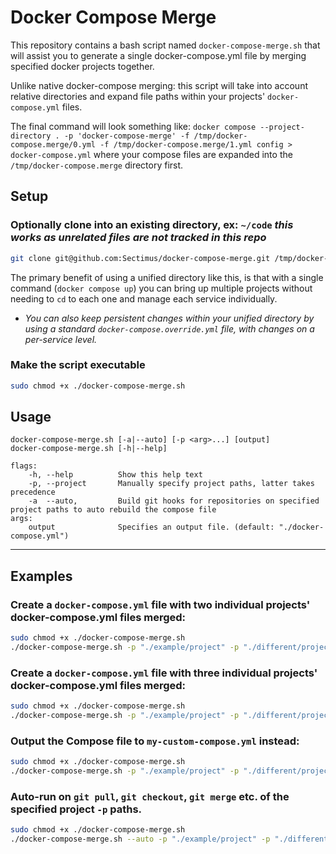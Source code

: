 # Docker Compose Merge

This repository contains a bash script named `docker-compose-merge.sh` that will assist you to generate a single docker-compose.yml file by merging specified docker projects together.

Unlike native docker-compose merging: this script will take into account relative directories and expand file paths within your projects' `docker-compose.yml` files.

The final command will look something like: `docker compose --project-directory . -p 'docker-compose-merge' -f /tmp/docker-compose.merge/0.yml -f /tmp/docker-compose.merge/1.yml config > docker-compose.yml` where your compose files are expanded into the `/tmp/docker-compose.merge` directory first.

## Setup

### Optionally clone into an existing directory, ex: ```~/code```  *this works as unrelated files are not tracked in this repo*
```bash
git clone git@github.com:Sectimus/docker-compose-merge.git /tmp/docker-compose-merge-local && mv /tmp/docker-compose-merge-local/.[!.]* ~/code/
```
The primary benefit of using a unified directory like this, is that with a single command (`docker compose up`) you can bring up multiple projects without needing to `cd` to each one and manage each service individually.

- _You can also keep persistent changes within your unified directory by using a standard `docker-compose.override.yml` file, with changes on a per-service level._
### Make the script executable

```bash
sudo chmod +x ./docker-compose-merge.sh
```

## Usage
```
docker-compose-merge.sh [-a|--auto] [-p <arg>...] [output]
docker-compose-merge.sh [-h|--help]

flags:
    -h, --help          Show this help text
    -p, --project       Manually specify project paths, latter takes precedence
    -a  --auto,         Build git hooks for repositories on specified project paths to auto rebuild the compose file
args:
    output              Specifies an output file. (default: "./docker-compose.yml")
```
---
## Examples
### Create a ```docker-compose.yml``` file with two individual projects' docker-compose.yml files merged:
```bash
sudo chmod +x ./docker-compose-merge.sh
./docker-compose-merge.sh -p "./example/project" -p "./different/project"
```
### Create a ```docker-compose.yml``` file with three individual projects' docker-compose.yml files merged:
```bash
sudo chmod +x ./docker-compose-merge.sh
./docker-compose-merge.sh -p "./example/project" -p "./different/project" -p "./yet/another/directory"
```
### Output the Compose file to ```my-custom-compose.yml``` instead:
```bash
sudo chmod +x ./docker-compose-merge.sh
./docker-compose-merge.sh -p "./example/project" -p "./different/project" "./my-custom-compose.yml"
```
### Auto-run on ```git pull```, ```git checkout```, ```git merge``` etc. of the specified project ```-p``` paths.
```bash
sudo chmod +x ./docker-compose-merge.sh
./docker-compose-merge.sh --auto -p "./example/project" -p "./different/project"
```
